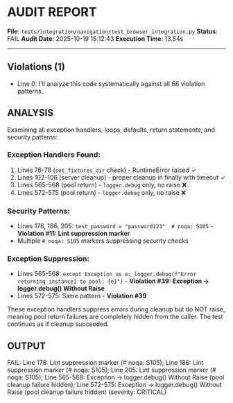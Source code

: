 # AUDIT REPORT

**File**: `tests/integration/navigation/test_browser_integration.py`
**Status**: FAIL
**Audit Date**: 2025-10-19 15:12:43
**Execution Time**: 13.54s

---

## Violations (1)

- Line 0: I'll analyze this code systematically against all 66 violation patterns.

## ANALYSIS

Examining all exception handlers, loops, defaults, return statements, and security patterns:

### Exception Handlers Found:
1. Lines 76-78 (`set_fixtures_dir` check) - RuntimeError raised ✓
2. Lines 102-106 (server cleanup) - proper cleanup in finally with timeout ✓
3. Lines 565-568 (pool return) - `logger.debug` only, no raise ❌
4. Lines 572-575 (pool return) - `logger.debug` only, no raise ❌

### Security Patterns:
- Lines 178, 186, 205: `test_password = "password123"  # noqa: S105` - **Violation #11: Lint suppression marker**
- Multiple `# noqa: S105` markers suppressing security checks

### Exception Suppression:
- Lines 565-568: `except Exception as e: logger.debug(f"Error returning instance1 to pool: {e}")` - **Violation #39: Exception → logger.debug() Without Raise**
- Lines 572-575: Same pattern - **Violation #39**

These exception handlers suppress errors during cleanup but do NOT raise, meaning pool return failures are completely hidden from the caller. The test continues as if cleanup succeeded.

## OUTPUT

FAIL: Line 178: Lint suppression marker (# noqa: S105); Line 186: Lint suppression marker (# noqa: S105); Line 205: Lint suppression marker (# noqa: S105); Line 565-568: Exception → logger.debug() Without Raise (pool cleanup failure hidden); Line 572-575: Exception → logger.debug() Without Raise (pool cleanup failure hidden)
 (severity: CRITICAL)
